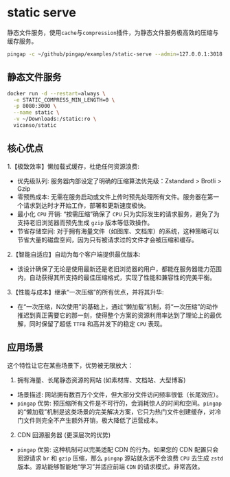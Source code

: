 # static serve

静态文件服务，使用`cache`与`compression`插件，为静态文件服务极高效的压缩与缓存服务。


```bash
pingap -c ~/github/pingap/examples/static-serve --admin=127.0.0.1:3018 --autoreload
```


## 静态文件服务

```bash
docker run -d --restart=always \
  -e STATIC_COMPRESS_MIN_LENGTH=0 \
  -p 8080:3000 \
  --name static \
  -v ~/Downloads:/static:ro \
  vicanso/static
```


## 核心优点

1.【极致效率】懒加载式缓存，杜绝任何资源浪费:
  - 优先级队列: 服务器内部设定了明确的压缩算法优先级：Zstandard > Brotli > Gzip
  - 零预热成本: 无需在服务启动或文件上传时预先处理所有文件。服务器在第一个请求到达时才开始工作，部署和更新速度极快。
  - 最小化 `CPU` 开销: “按需压缩”确保了 `CPU` 只为实际发生的请求服务，避免了为支持老旧浏览器而预先生成 `gzip` 版本等低效操作。
  - 节省存储空间: 对于拥有海量文件（如图库、文档库）的系统，这种策略可以节省大量的磁盘空间，因为只有被请求过的文件才会被压缩和缓存。

2.【智能自适应】自动为每个客户端提供最优版本:
  - 该设计确保了无论是使用最新还是老旧浏览器的用户，都能在服务器能力范围内，自动获得其所支持的最佳压缩格式，实现了性能和兼容性的完美平衡。

3.【性能与成本】继承“一次压缩”的所有优点，并将其升华:
  - 在“一次压缩，N次使用”的基础上，通过“懒加载”机制，将“一次压缩”的动作推迟到真正需要它的那一刻，使得整个方案的资源利用率达到了理论上的最优解，同时保留了超低 `TTFB` 和高并发下的稳定 `CPU` 表现。

## 应用场景

这个特性让它在某些场景下，优势被无限放大：

1. 拥有海量、长尾静态资源的网站 (如素材库、文档站、大型博客)
  - 场景描述: 网站拥有数百万个文件，但大部分文件访问频率很低（长尾效应）。
  - `pingap` 优势: 预压缩所有文件是不可行的，会消耗惊人的时间和空间。`pingap` 的“懒加载”机制是这类场景的完美解决方案，它只为热门文件创建缓存，对冷门文件则完全不产生额外开销，极大降低了运营成本。

2. CDN 回源服务器 (更深层次的优势)
  - `pingap` 优势: 这种机制可以完美适配 CDN 的行为。如果您的 CDN 配置只会回源请求 `br` 和 `gzip` 压缩，那么 `pingap` 源站就永远不会浪费 `CPU` 去生成 `zstd` 版本。源站能够智能地“学习”并适应前端 `CDN` 的请求模式，非常高效。
